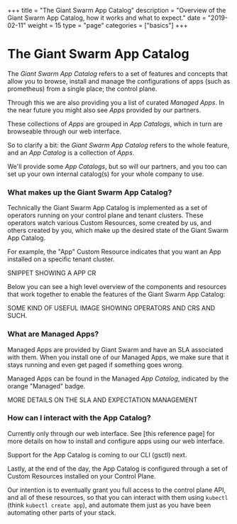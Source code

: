 +++
title = "The Giant Swarm App Catalog"
description = "Overview of the Giant Swarm App Catalog, how it works and what to expect."
date = "2019-02-11"
weight = 15
type = "page"
categories = ["basics"]
+++

# The Giant Swarm App Catalog

The _Giant Swarm App Catalog_ refers to a set of features and concepts that allow
you to browse, install and manage the configurations of apps (such as prometheus)
from a single place; the control plane.

Through this we are also providing you a list of curated _Managed Apps_.
In the near future you might also see _Apps_ provided by our partners.

These collections of _Apps_ are grouped in _App Catalogs_, which in turn are
browseable through our web interface.

So to clarify a bit: the _Giant Swarm App Catalog_ refers to the whole feature,
and an _App Catalog_ is a collection of _Apps_.

We'll provide some _App Catalogs_, but so will our partners, and you too can set
up your own internal catalog(s) for your whole company to use.

### What makes up the Giant Swarm App Catalog?

Technically the Giant Swarm App Catalog is implemented as a set of operators
running on your control plane and tenant clusters. These operators watch various
Custom Resources, some created by us, and others created by you, which make up
the desired state of the Giant Swarm App Catalog.

For example, the "App" Custom Resource indicates that you want an App installed
on a specific tenant cluster.

SNIPPET SHOWING A APP CR

Below you can see a high level overview of the components and resources that work
together to enable the features of the Giant Swarm App Catalog:

SOME KIND OF USEFUL IMAGE SHOWING OPERATORS AND CRS AND SUCH.

### What are Managed Apps?

Managed Apps are provided by Giant Swarm and have an SLA associated with
them. When you install one of our Managed Apps, we make sure that it stays
running and even get paged if something goes wrong.

Managed Apps can be found in the Managed _App Catalog_, indicated by the
orange "Managed" badge.

MORE DETAILS ON THE SLA AND EXPECTATION MANAGEMENT

###

### How can I interact with the App Catalog?

Currently only through our web interface. See [this reference page] for more
details on how to install and configure apps using our web interface.

Support for the App Catalog is coming to our CLI (gsctl) next.

Lastly, at the end of the day, the App Catalog is configured through a set of
Custom Resources installed on your Control Plane.

Our intention is to eventually grant you full access to the control plane
API, and all of these resources, so that you can interact with them using
`kubectl` (think `kubectl create app`), and automate them just as you have been automating other parts of your
stack.


